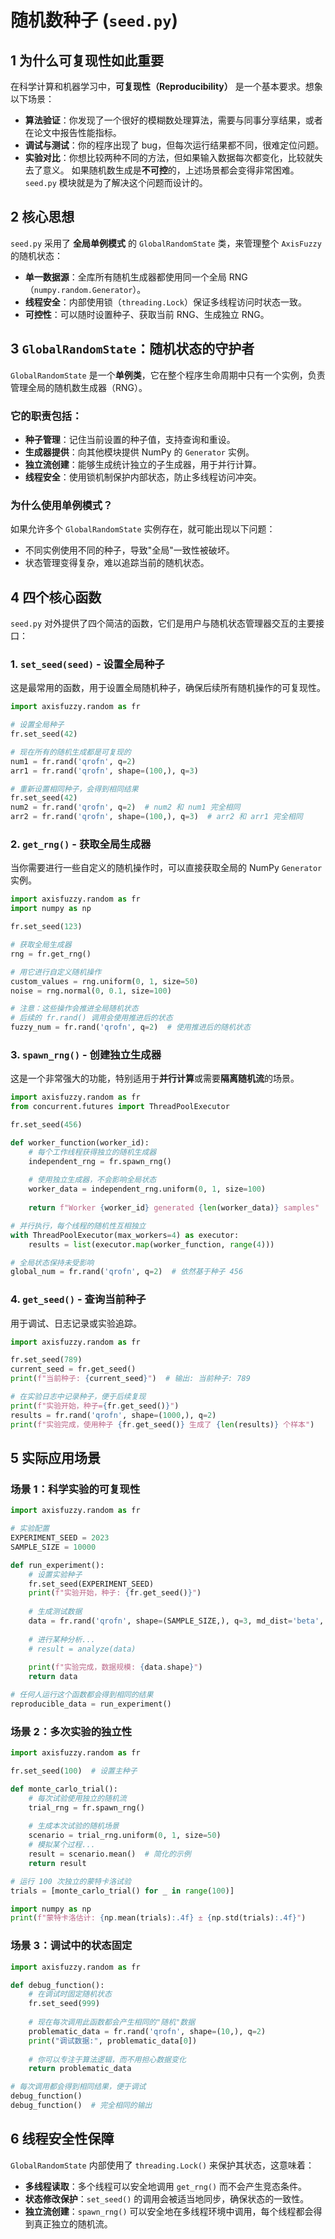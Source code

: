 # 随机数种子 (`seed.py`)

## 1 为什么可复现性如此重要

在科学计算和机器学习中，**可复现性（Reproducibility）** 是一个基本要求。想象以下场景：
- **算法验证**：你发现了一个很好的模糊数处理算法，需要与同事分享结果，或者在论文中报告性能指标。
- **调试与测试**：你的程序出现了 bug，但每次运行结果都不同，很难定位问题。
- **实验对比**：你想比较两种不同的方法，但如果输入数据每次都变化，比较就失去了意义。
如果随机数生成是**不可控**的，上述场景都会变得非常困难。`seed.py` 模块就是为了解决这个问题而设计的。

## 2 核心思想

`seed.py` 采用了 **全局单例模式** 的 `GlobalRandomState` 类，来管理整个 `AxisFuzzy` 的随机状态：
- **单一数据源**：全库所有随机生成器都使用同一个全局 RNG（`numpy.random.Generator`）。
- **线程安全**：内部使用锁（`threading.Lock`）保证多线程访问时状态一致。
- **可控性**：可以随时设置种子、获取当前 RNG、生成独立 RNG。

## 3 `GlobalRandomState`：随机状态的守护者

`GlobalRandomState` 是一个**单例类**，它在整个程序生命周期中只有一个实例，负责管理全局的随机数生成器（RNG）。
### 它的职责包括：
- **种子管理**：记住当前设置的种子值，支持查询和重设。
- **生成器提供**：向其他模块提供 NumPy 的 `Generator` 实例。
- **独立流创建**：能够生成统计独立的子生成器，用于并行计算。
- **线程安全**：使用锁机制保护内部状态，防止多线程访问冲突。
### 为什么使用单例模式？
如果允许多个 `GlobalRandomState` 实例存在，就可能出现以下问题：
- 不同实例使用不同的种子，导致"全局"一致性被破坏。
- 状态管理变得复杂，难以追踪当前的随机状态。

## 4 四个核心函数

`seed.py` 对外提供了四个简洁的函数，它们是用户与随机状态管理器交互的主要接口：

### 1. `set_seed(seed)` - 设置全局种子
这是最常用的函数，用于设置全局随机种子，确保后续所有随机操作的可复现性。

```python
import axisfuzzy.random as fr

# 设置全局种子
fr.set_seed(42)

# 现在所有的随机生成都是可复现的
num1 = fr.rand('qrofn', q=2)
arr1 = fr.rand('qrofn', shape=(100,), q=3)

# 重新设置相同种子，会得到相同结果
fr.set_seed(42)
num2 = fr.rand('qrofn', q=2)  # num2 和 num1 完全相同
arr2 = fr.rand('qrofn', shape=(100,), q=3)  # arr2 和 arr1 完全相同
```

### 2. `get_rng()` - 获取全局生成器
当你需要进行一些自定义的随机操作时，可以直接获取全局的 NumPy `Generator` 实例。

```python
import axisfuzzy.random as fr
import numpy as np

fr.set_seed(123)

# 获取全局生成器
rng = fr.get_rng()

# 用它进行自定义随机操作
custom_values = rng.uniform(0, 1, size=50)
noise = rng.normal(0, 0.1, size=100)

# 注意：这些操作会推进全局随机状态
# 后续的 fr.rand() 调用会使用推进后的状态
fuzzy_num = fr.rand('qrofn', q=2)  # 使用推进后的随机状态
```

### 3. `spawn_rng()` - 创建独立生成器
这是一个非常强大的功能，特别适用于**并行计算**或需要**隔离随机流**的场景。

```python
import axisfuzzy.random as fr
from concurrent.futures import ThreadPoolExecutor

fr.set_seed(456)

def worker_function(worker_id):
    # 每个工作线程获得独立的随机生成器
    independent_rng = fr.spawn_rng()
  
    # 使用独立生成器，不会影响全局状态
    worker_data = independent_rng.uniform(0, 1, size=100)
  
    return f"Worker {worker_id} generated {len(worker_data)} samples"

# 并行执行，每个线程的随机性互相独立
with ThreadPoolExecutor(max_workers=4) as executor:
    results = list(executor.map(worker_function, range(4)))

# 全局状态保持未受影响
global_num = fr.rand('qrofn', q=2)  # 依然基于种子 456
```

### 4. `get_seed()` - 查询当前种子
用于调试、日志记录或实验追踪。

```python
import axisfuzzy.random as fr

fr.set_seed(789)
current_seed = fr.get_seed()
print(f"当前种子: {current_seed}")  # 输出: 当前种子: 789

# 在实验日志中记录种子，便于后续复现
print(f"实验开始，种子={fr.get_seed()}")
results = fr.rand('qrofn', shape=(1000,), q=2)
print(f"实验完成，使用种子 {fr.get_seed()} 生成了 {len(results)} 个样本")
```

## 5 实际应用场景

### 场景 1：科学实验的可复现性
```python
import axisfuzzy.random as fr

# 实验配置
EXPERIMENT_SEED = 2023
SAMPLE_SIZE = 10000

def run_experiment():
    # 设置实验种子
    fr.set_seed(EXPERIMENT_SEED)
    print(f"实验开始，种子: {fr.get_seed()}")
  
    # 生成测试数据
    data = fr.rand('qrofn', shape=(SAMPLE_SIZE,), q=3, md_dist='beta', a=2.0, b=5.0)
  
    # 进行某种分析...
    # result = analyze(data)
  
    print(f"实验完成，数据规模: {data.shape}")
    return data

# 任何人运行这个函数都会得到相同的结果
reproducible_data = run_experiment()
```

### 场景 2：多次实验的独立性
```python
import axisfuzzy.random as fr

fr.set_seed(100)  # 设置主种子

def monte_carlo_trial():
    # 每次试验使用独立的随机流
    trial_rng = fr.spawn_rng()
  
    # 生成本次试验的随机场景
    scenario = trial_rng.uniform(0, 1, size=50)
    # 模拟某个过程...
    result = scenario.mean()  # 简化的示例
    return result

# 运行 100 次独立的蒙特卡洛试验
trials = [monte_carlo_trial() for _ in range(100)]

import numpy as np
print(f"蒙特卡洛估计: {np.mean(trials):.4f} ± {np.std(trials):.4f}")
```

### 场景 3：调试中的状态固定
```python
import axisfuzzy.random as fr

def debug_function():
    # 在调试时固定随机状态
    fr.set_seed(999)
  
    # 现在每次调用此函数都会产生相同的"随机"数据
    problematic_data = fr.rand('qrofn', shape=(10,), q=2)
    print("调试数据:", problematic_data[0])
  
    # 你可以专注于算法逻辑，而不用担心数据变化
    return problematic_data

# 每次调用都会得到相同结果，便于调试
debug_function()
debug_function()  # 完全相同的输出
```

## 6 线程安全性保障

`GlobalRandomState` 内部使用了 `threading.Lock()` 来保护其状态，这意味着：

- **多线程读取**：多个线程可以安全地调用 `get_rng()` 而不会产生竞态条件。
- **状态修改保护**：`set_seed()` 的调用会被适当地同步，确保状态的一致性。
- **独立流创建**：`spawn_rng()` 可以安全地在多线程环境中调用，每个线程都会得到真正独立的随机流。
